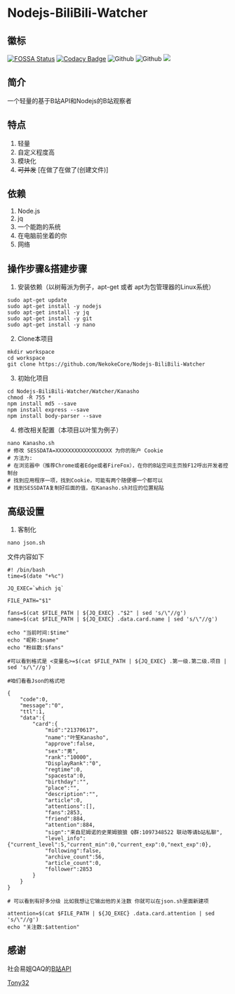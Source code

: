 # Nodejs-BiliBili-Watcher

## 徽标
[![FOSSA Status](https://app.fossa.com/api/projects/git%2Bgithub.com%2FNekokeCore%2FNodejs-BiliBili-Watcher.svg?type=shield)](https://app.fossa.com/projects/git%2Bgithub.com%2FNekokeCore%2FNodejs-BiliBili-Watcher?ref=badge_shield)
[![Codacy Badge](https://app.codacy.com/project/badge/Grade/a57845ed8b0b491ba08de7213124d076)](https://www.codacy.com/gh/NekokeCore/Nodejs-BiliBili-Watcher/dashboard?utm_source=github.com&amp;utm_medium=referral&amp;utm_content=NekokeCore/Nodejs-BiliBili-Watcher&amp;utm_campaign=Badge_Grade)
![Github](https://img.shields.io/github/last-commit/NekokeCore/Nodejs-BiliBili-Watcher)
![Github](https://img.shields.io/github/issues/NekokeCore/Nodejs-BiliBili-Watcher)
[![](https://img.shields.io/badge/blog-@NekokeCore-blue.svg)](https://www.emtips.com)

## 简介
  一个轻量的基于B站API和Nodejs的B站观察者

## 特点
1.  轻量
2.  自定义程度高
3.  模块化
4.  ~~可并发~~ [在做了在做了(创建文件)]

## 依赖
1.  Node.js
2.  jq
3.  一个能跑的系统
4.  在电脑前坐着的你
5.  网络

## 操作步骤&搭建步骤
1.  安装依赖（以树莓派为例子，apt-get 或者 apt为包管理器的Linux系统）
```
sudo apt-get update
sudo apt-get install -y nodejs
sudo apt-get install -y jq
sudo apt-get install -y git
sudo apt-get install -y nano
```
2.  Clone本项目
```
mkdir workspace
cd workspace
git clone https://github.com/NekokeCore/Nodejs-BiliBili-Watcher
```
3.  初始化项目
```
cd Nodejs-BiliBili-Watcher/Watcher/Kanasho
chmod -R 755 *
npm install md5 --save
npm install express --save
npm install body-parser --save
```
4.  修改相关配置（本项目以叶笙为例子）
```
nano Kanasho.sh
# 修改 SESSDATA=XXXXXXXXXXXXXXXXXX 为你的账户 Cookie
# 方法为: 
# 在浏览器中（推荐Chrome或者Edge或者FireFox），在你的B站空间主页按F12呼出开发者控制台
# 找到应用程序一项，找到Cookie，可能有两个随便哪一个都可以
# 找到SESSDATA复制好后面的值，在Kanasho.sh对应的位置粘贴
```

## 高级设置
1.  客制化
```
nano json.sh
```
文件内容如下

```
#! /bin/bash
time=$(date "+%c")

JQ_EXEC=`which jq`

FILE_PATH="$1"

fans=$(cat $FILE_PATH | ${JQ_EXEC} ."$2" | sed 's/\"//g')
name=$(cat $FILE_PATH | ${JQ_EXEC} .data.card.name | sed 's/\"//g')

echo "当前时间:$time"
echo "昵称:$name"
echo "粉丝数:$fans"

#可以看到格式是 <变量名>=$(cat $FILE_PATH | ${JQ_EXEC} .第一级.第二级.项目 | sed 's/\"//g')

#咱们看看Json的格式吧

{
    "code":0,
    "message":"0",
    "ttl":1,
    "data":{
        "card":{
            "mid":"21370617",
            "name":"叶笙Kanasho",
            "approve":false,
            "sex":"男",
            "rank":"10000",
            "DisplayRank":"0",
            "regtime":0,
            "spacesta":0,
            "birthday":"",
            "place":"",
            "description":"",
            "article":0,
            "attentions":[],
            "fans":2853,
            "friend":884,
            "attention":884,
            "sign":"来自尼姆诺的史莱姆狼狼 Q群:1097348522 联动等请b站私聊",
            "level_info":{"current_level":5,"current_min":0,"current_exp":0,"next_exp":0},
            "following":false,
            "archive_count":56,
            "article_count":0,
            "follower":2853
        }
    }
}

# 可以看到有好多分级 比如我想让它输出他的关注数 你就可以在json.sh里面新建项

attention=$(cat $FILE_PATH | ${JQ_EXEC} .data.card.attention | sed 's/\"//g')
echo "关注数:$attention"
```
## 感谢

社会易姐QAQ的[B站API](https://github.com/SocialSisterYi/bilibili-API-collect)

[Tony32](https://github.com/TTTTTony32)